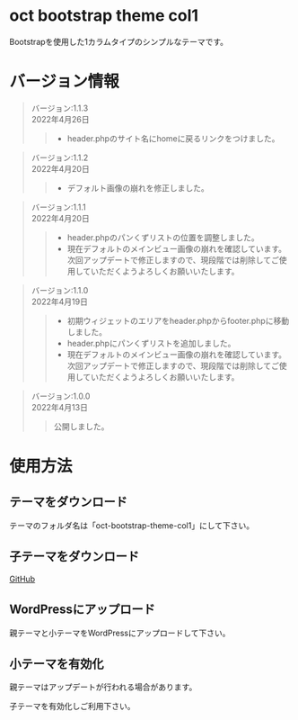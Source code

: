 # oct bootstrap theme col1

Bootstrapを使用した1カラムタイプのシンプルなテーマです。

# バージョン情報

> バージョン:1.1.3  
> 2022年4月26日
>> - header.phpのサイト名にhomeに戻るリンクをつけました。

> バージョン:1.1.2  
> 2022年4月20日
>> - デフォルト画像の崩れを修正しました。

> バージョン:1.1.1  
> 2022年4月20日
>> - header.phpのパンくずリストの位置を調整しました。
>> - 現在デフォルトのメインビュー画像の崩れを確認しています。  
次回アップデートで修正しますので、現段階では削除してご使用していただくようよろしくお願いいたします。

> バージョン:1.1.0  
> 2022年4月19日
>> - 初期ウィジェットのエリアをheader.phpからfooter.phpに移動しました。
>> - header.phpにパンくずリストを追加しました。
>> - 現在デフォルトのメインビュー画像の崩れを確認しています。  
次回アップデートで修正しますので、現段階では削除してご使用していただくようよろしくお願いいたします。

> バージョン:1.0.0  
> 2022年4月13日
>> 公開しました。

# 使用方法

## テーマをダウンロード

テーマのフォルダ名は「oct-bootstrap-theme-col1」にして下さい。

## 子テーマをダウンロード

[GitHub](https://github.com/feelings-for-peperoncino/oct-bootstrap-theme-col1)

## WordPressにアップロード

親テーマと小テーマをWordPressにアップロードして下さい。

## 小テーマを有効化

親テーマはアップデートが行われる場合があります。

子テーマを有効化しご利用下さい。